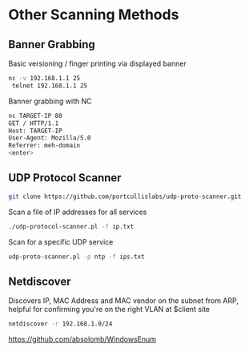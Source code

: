 # Other Scanning Methods

## Banner Grabbing

Basic versioning / finger printing via displayed banner

```bash
nc -v 192.168.1.1 25
 telnet 192.168.1.1 25
```

Banner grabbing with NC

```bash
nc TARGET-IP 80
GET / HTTP/1.1
Host: TARGET-IP
User-Agent: Mozilla/5.0
Referrer: meh-domain
<enter>
```

## UDP Protocol Scanner

```bash
git clone https://github.com/portcullislabs/udp-proto-scanner.git
```

Scan a file of IP addresses for all services

```bash
./udp-protocol-scanner.pl -f ip.txt 
```

Scan for a specific UDP service

```bash
udp-proto-scanner.pl -p ntp -f ips.txt
```

## Netdiscover

Discovers IP, MAC Address and MAC vendor on the subnet from ARP, helpful for confirming you're on the right VLAN at $client site

```bash
netdiscover -r 192.168.1.0/24
```

https://github.com/absolomb/WindowsEnum 

